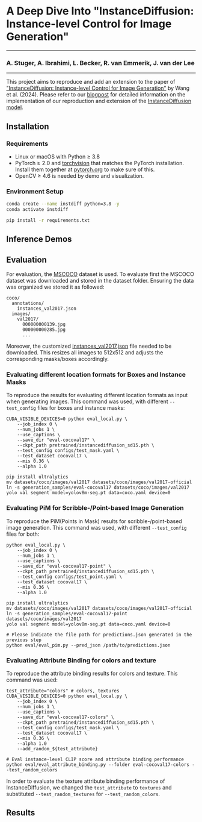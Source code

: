 # A Deep Dive Into "InstanceDiffusion: Instance-level Control for Image Generation"

--- 

### A. Stuger, A. Ibrahimi, L. Becker, R. van Emmerik, J. van der Lee

---

This project aims to reproduce and add an extension to the paper of ["InstanceDiffusion: Instance-level Control for Image Generation"](https://arxiv.org/abs/2402.03290) by Wang et al. (2024). Please refer to our [blogpost](blogpost.md) for detailed information on the implementation of our reproduction and extension of the [InstanceDiffusion model](https://github.com/frank-xwang/InstanceDiffusion).  

## Installation

### Requirements
- Linux or macOS with Python ≥ 3.8
- PyTorch ≥ 2.0 and [torchvision](https://github.com/pytorch/vision/) that matches the PyTorch installation.
  Install them together at [pytorch.org](https://pytorch.org) to make sure of this. 
- OpenCV ≥ 4.6 is needed by demo and visualization.

### Environment Setup
```bash
conda create --name instdiff python=3.8 -y
conda activate instdiff

pip install -r requirements.txt
```

## Inference Demos

## Evaluation
For evaluation, the [MSCOCO](https://cocodataset.org/#download) dataset is used. To evaluate first the MSCOCO dataset was downloaded and stored in the dataset folder. Ensuring the data was organized we stored it as followed: 

```setup
coco/
  annotations/
    instances_val2017.json
  images/
    val2017/
      000000000139.jpg
      000000000285.jpg
      ...
```

Moreover, the customized [instances_val2017.json](https://drive.google.com/file/d/1sYpb7jRZJyBJYPFHyjxosIDaiQhkrEhU/view) file needed to be downloaded. This resizes all images to 512x512 and adjusts the corresponding masks/boxes accordingly.

###  Evaluating different location formats for Boxes and Instance Masks

To reproduce the results for evaluating different location formats as input when generating images. This command was used, with different `--test_config` files for boxes and instance masks:

```setup
CUDA_VISIBLE_DEVICES=0 python eval_local.py \
    --job_index 0 \
    --num_jobs 1 \
    --use_captions \
    --save_dir "eval-cocoval17" \
    --ckpt_path pretrained/instancediffusion_sd15.pth \
    --test_config configs/test_mask.yaml \
    --test_dataset cocoval17 \
    --mis 0.36 \
    --alpha 1.0

pip install ultralytics
mv datasets/coco/images/val2017 datasets/coco/images/val2017-official
ln -s generation_samples/eval-cocoval17 datasets/coco/images/val2017
yolo val segment model=yolov8m-seg.pt data=coco.yaml device=0
```

###  Evaluating PiM for Scribble-/Point-based Image Generation

To reproduce the PiM(Points in Mask) results for scribble-/point-based image generation. This command was used, with different `--test_config` files for both:

```setup
python eval_local.py \
    --job_index 0 \
    --num_jobs 1 \
    --use_captions \
    --save_dir "eval-cocoval17-point" \
    --ckpt_path pretrained/instancediffusion_sd15.pth \
    --test_config configs/test_point.yaml \
    --test_dataset cocoval17 \
    --mis 0.36 \
    --alpha 1.0

pip install ultralytics
mv datasets/coco/images/val2017 datasets/coco/images/val2017-official
ln -s generation_samples/eval-cocoval17-point datasets/coco/images/val2017
yolo val segment model=yolov8m-seg.pt data=coco.yaml device=0

# Please indicate the file path for predictions.json generated in the previous step
python eval/eval_pim.py --pred_json /path/to/predictions.json
``` 

###  Evaluating Attribute Binding for colors and texture

To reproduce the attribute binding results for colors and texture. This command was used:

```setup
test_attribute="colors" # colors, textures
CUDA_VISIBLE_DEVICES=0 python eval_local.py \
    --job_index 0 \
    --num_jobs 1 \
    --use_captions \
    --save_dir "eval-cocoval17-colors" \
    --ckpt_path pretrained/instancediffusion_sd15.pth \
    --test_config configs/test_mask.yaml \
    --test_dataset cocoval17 \
    --mis 0.36 \
    --alpha 1.0
    --add_random_${test_attribute}

# Eval instance-level CLIP score and attribute binding performance
python eval/eval_attribute_binding.py --folder eval-cocoval17-colors --test_random_colors
```

In order to evaluate the texture attribute binding performance of InstanceDiffusion, we changed the `test_attribute` to `textures` and substituted `--test_random_textures` for `--test_random_colors`.

## Results
